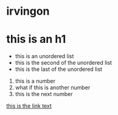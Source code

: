 # irvingon


# this is an h1

- this is an unordered list
- this is the second of the unordered list
- this is the last of the unordered list

1. this is a number
2. what if this is another number
3. this is the next number

[this is the link text](http://www.google.com)
